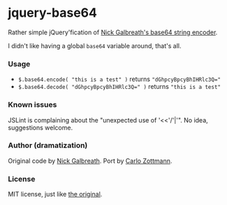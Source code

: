 # jquery-base64

Rather simple jQuery'fication of
[Nick Galbreath's base64 string encoder](http://stringencoders.googlecode.com/svn-history/r210/trunk/javascript/base64.js).

I didn't like having a global `base64` variable around, that's all.


### Usage

* `$.base64.encode( "this is a test" )` returns `"dGhpcyBpcyBhIHRlc3Q="`
* `$.base64.decode( "dGhpcyBpcyBhIHRlc3Q=" )` returns `"this is a test"`


### Known issues

JSLint is complaining about the "unexpected use of '<<'/'|'".  No idea, suggestions welcome.


### Author (dramatization)

Original code by [Nick Galbreath](http://stringencoders.googlecode.com/svn-history/r210/trunk/javascript/base64.js).
Port by [Carlo Zottmann](http://github.com/carlo).


### License

MIT license, just like [the original](http://stringencoders.googlecode.com/svn-history/r210/trunk/javascript/base64.js).
